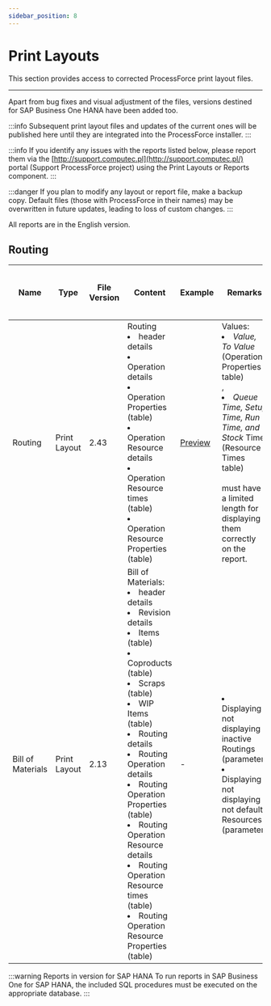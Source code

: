 ```yaml
---
sidebar_position: 8
---
```


# Print Layouts

This section provides access to corrected ProcessForce print layout files.

---

Apart from bug fixes and visual adjustment of the files, versions destined for SAP Business One HANA have been added too.

:::info
    Subsequent print layout files and updates of the current ones will be published here until they are integrated into the ProcessForce installer.
:::

:::info
    If you identify any issues with the reports listed below, please report them via the [http://support.computec.pl](http://support.computec.pl/) portal (Support ProcessForce project) using the Print Layouts or Reports component.
:::

:::danger
    If you plan to modify any layout or report file, make a backup copy. Default files (those with ProcessForce in their names) may be overwritten in future updates, leading to loss of custom changes.
:::

All reports are in the English version.

## Routing

| Name | Type | File Version | Content | Example | Remarks | Version for Microsoft SQL Server | Version for SAP HANA |
| --- | --- | --- | --- | --- | --- | --- | --- |
| Routing | Print Layout | 2.43 | Routing <li>header details</li> <li>Operation details</li> <li>Operation Properties (table)</li> <li>Operation Resource details</li> <li>Operation Resource times (table)</li> <li>Operation Resource Properties (table)</li> | [Preview](https://download.computec.one/media/processforce/CR_Routing_Layout_Preview_EN_2.43.pdf) | Values: <li>*Value, To Value* (Operations Properties table)</li>, <li>*Queue Time, Setup Time, Run Time, and Stock* Time (Resource Times table)</li> <br/>must have a limited length for displaying them correctly on the report. | [Download](https://download.computec.one/media/processforce/CR_Routing_Layout_SQL_Server_EN_2.43.rpt) | [Download](https://download.computec.one/media/processforce/CR_Routing_Layout_SAP_HANA_EN_2.43.zip) |
| Bill of Materials | Print Layout | 2.13 | Bill of Materials: <li>header details</li> <li>Revision details</li> <li>Items (table)</li> <li>Coproducts (table)</li> <li>Scraps (table)</li> <li>WIP Items (table)</li> <li>Routing details</li> <li>Routing Operation details</li> <li>Routing Operation Properties (table)</li> <li>Routing Operation Resource details</li> <li>Routing Operation Resource times (table)</li> <li>Routing Operation Resource Properties (table)</li> | - | <li>Displaying / not displaying inactive Routings (parameter) </li> <li>Displaying / not displaying not default Resources (parameter)</li> | [Download](https://download.computec.one/media/processforce/CR_Bill_of_Materials_Layout_SQL_Server_EN_2.13.rpt) | [Download](https://download.computec.one/media/processforce/CR_Bill_of_Materials_Layout_SAP_HANA_EN_2.13.rpt)|

:::warning Reports in version for SAP HANA
    To run reports in SAP Business One for SAP HANA, the included SQL procedures must be executed on the appropriate database.
:::
